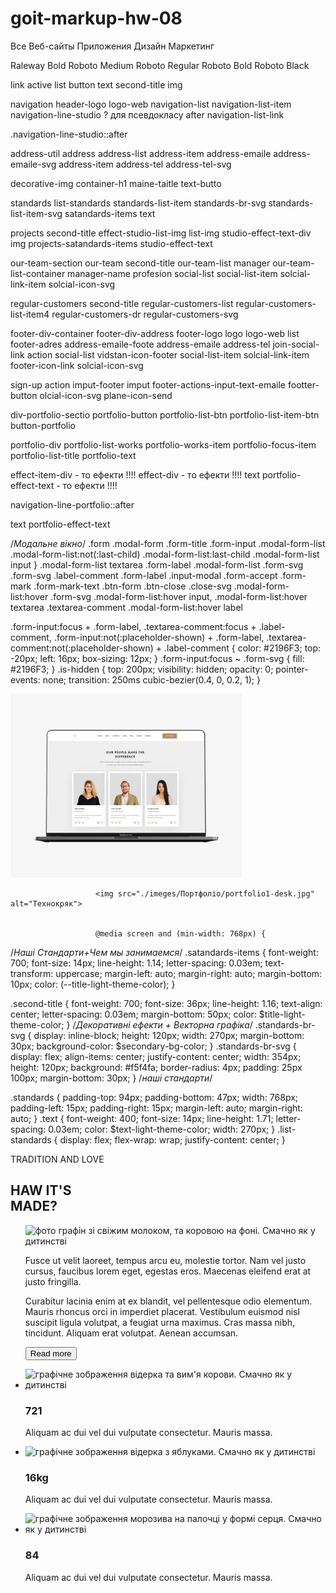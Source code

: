 # goit-markup-hw-08

<batom>Все</batom>
<batom>Веб-сайты</batom>
<batom>Приложения</batom>
<batom>Дизайн</batom>
<batom>Маркетинг</batom>

Raleway Bold
Roboto Medium
Roboto Regular
Roboto Bold
Roboto Black

<!--виписуємо класи по секціях--> 

<!--Загальні класи для всіх-->
link 
active
list
button 
text
second-title
img 

<!--navigation-->
navigation 
header-logo 
logo-web 
navigation-list 
navigation-list-item 
navigation-line-studio ? для псевдокласу after 
navigation-list-link 
<!--Декоративні ефекти + Векторна графіка - доставляю, розкидаю по секціях то що залишилось по відповідно до класу який є в тій чи іншій секції  -->  
.navigation-line-studio::after

address-util 
address
address-list
address-item
address-emaile
address-emaile-svg 
address-item
address-tel
address-tel-svg 



<!--заголовок і кнопка-->
decorative-img 
container-h1
maine-taitle
text-butto

<!--Декоративні ефекти + Векторна графіка - доставляю, розкидаю по секціях то що залишилось по відповідно до класу який є в тій чи іншій секції  -->   




<!--Наші Стандарти-->
standards 
list-standards
standards-list-item
standards-br-svg 
standards-list-item-svg
satandards-items
text
<!--Декоративні ефекти + Векторна графіка - доставляю, розкидаю по секціях то що залишилось по відповідно до класу який є в тій чи іншій секції  -->   



<!--Чем мы занимаемся--> 
projects 
second-title 
effect-studio-list-img
list-img
studio-effect-text-div
img
projects-satandards-items 
studio-effect-text

<!--Наша команда--> 
our-team-section 
our-team 
second-title
our-team-list 
manager 
our-team-list-container 
manager-name
profesion
social-list
social-list-item
solcial-link-item
solcial-icon-svg

<!--Постоянные клиенты--> 
regular-customers
second-title
regular-customers-list 
regular-customers-list-item4
regular-customers-dr
regular-customers-svg

<!--Footer: Лого, Адреса, Приєднуйтесь, Підписуйтесь--> 
<!--<div class="footer-container">--> 
footer-div-container 
footer-div-address
footer-logo logo
logo-web
list
footer-adres
address-emaile-foote
address-emaile
address-tel 
join-social-link 
action 
social-list 
vidstan-icon-footer 
social-list-item 
solcial-link-item
footer-icon-link 
solcial-icon-svg

sign-up 
action 
imput-footer
imput
footer-actions-input-text-emaile 
footter-button
olcial-icon-svg
plane-icon-send 

<!--portfolio-->
<!--Портфоліо Кнопки навігації (ВСЕ,ВЕБ_САЙТ,Додатки,Дизайн,Маркетинг)-->
div-portfolio-sectio
portfolio-button
portfolio-list-btn
portfolio-list-item-btn
button-portfolio
<!--Портфоліо Список: (ВСЕ,ВЕБ_САЙТ,Додатки,Дизайн,Маркетинг) -->
portfolio-div 
portfolio-list-works
portfolio-works-item
portfolio-focus-item 
portfolio-list-title 
portfolio-text 

effect-item-div - то ефекти !!!!
effect-div - то ефекти !!!!
text portfolio-effect-text - то ефекти !!!! 

<!--Декоративні ефекти + Векторна графіка - доставляю, розкидаю по секціях то що залишилось по відповідно до класу який є в тій чи іншій секції  -->   
navigation-line-portfolio::after






<!--Модалье вікно--> 
text portfolio-effect-text

/*Модальне вікно*/
.form 
.modal-form 
.form-title 
.form-input 
.modal-form-list 
.modal-form-list:not(:last-child)
.modal-form-list:last-child 
.modal-form-list input 
}
.modal-form-list textarea 
.form-label 
.modal-form-list
.form-svg 
.form-svg 
.label-comment 
.form-label 
.input-modal 
.form-accept 
.form-mark
.form-mark-text 
.btn-form 
.btn-close 
.close-svg 
.modal-form-list:hover .form-svg 
.modal-form-list:hover input,
.modal-form-list:hover textarea 
.textarea-comment 
.modal-form-list:hover label


.form-input:focus + .form-label,
.textarea-comment:focus + .label-comment,
.form-input:not(:placeholder-shown) + .form-label,
.textarea-comment:not(:placeholder-shown) + .label-comment {
  color: #2196F3;
  top: -20px;
  left: 16px;
  box-sizing: 12px;
}
.form-input:focus ~ .form-svg {
  fill:  #2196F3;
}
.is-hidden {
  top: 200px;
  visibility: hidden;
  opacity: 0;
  pointer-events: none;
  transition: 250ms cubic-bezier(0.4, 0, 0.2, 1);
}

<picture>
                          <source srcset="./imeges/Портфоліо/portfolio1-desk.jpg 1x, ./images/Портфоліо/portfolio1-desk@2x.jpg 2x" 
                              media="(min-width: 1200px)">
                          <source srcset="./imeges/Портфоліо/portfolio1-tab.jpg 1x, ./images/Портфоліо/portfolio1-tab@2x.jpg 2x" 
                              media="(min-width: 768px)">
                          <source srcset="./imeges/Портфоліо/portfolio1-mob.jpg 1x, ./images/Портфоліо/portfolio1-mob@2x.jpg 2x" 
                              media="(max-width: 767px)">
                          <img src="./imeges/Портфоліо/portfolio1-desk.jpg" alt="Технокряк">
                      </picture>


                       <img src="./imeges/Портфоліо/portfolio1-desk.jpg" alt="Технокряк">


                       @media screen and (min-width: 768px) {
      
/*Наші Стандарти+Чем мы занимаемся*/
.satandards-items {
  font-weight: 700;
  font-size: 14px;
  line-height: 1.14;
  letter-spacing: 0.03em;
  text-transform: uppercase;
  margin-left: auto;
  margin-right: auto;
  margin-bottom: 10px;
  color: (--title-light-theme-color);
}

.second-title {
  font-weight: 700;
  font-size: 36px;
  line-height: 1.16;
  text-align: center;
  letter-spacing: 0.03em;
  margin-bottom: 50px;
  color: $title-light-theme-color;
}
/*Декоративні ефекти + Векторна графіка*/
.standards-br-svg {
  display: inline-block;
  height: 120px;
  width: 270px;
  margin-bottom: 30px;
  background-color: $secondary-bg-color;
}
.standards-br-svg {
  display: flex;
  align-items: center;
  justify-content: center;
  width: 354px;
  height: 120px;
  background: #f5f4fa;
  border-radius: 4px;
  padding: 25px 100px;
  margin-bottom: 30px;
}
/*наші стандарти*/

.standards {
  padding-top: 94px;
  padding-bottom: 47px;
  width: 768px;
  padding-left: 15px;
  padding-right: 15px;
  margin-left: auto;
  margin-right: auto;
}
.text {
  font-weight: 400;
  font-size: 14px;
  line-height: 1.71;
  letter-spacing: 0.03em;
  color: $text-light-theme-color;
  width: 270px;
}
.list-standards {
  display: flex;
  flex-wrap: wrap;
  justify-content: center;
}

<Section class="hawe-its-made">
      <div class="container">
      <div class="container-taitle">
        <p class="">TRADITION AND LOVE</p>
        <h2 class=""> HAW IT'S <br/> MADE?</h2>
      </div>
      <div class="container-about">
        <ul class="">
          <picture>
            <source srcset="" media="max-width: 320px" >
            <source srcset="" media="min-width: 768px" >
            <source srcset="" media="min-width: 1200px" >
          <img class="" width="280px" height="279px" src="./images/demo.jpg"  alt="фото графін зі свіжим молоком, та коровою на фоні.  Смачно як у дитинстві">
          </picture>
          <p class=""> Fusce ut velit laoreet, tempus arcu eu, molestie tortor. Nam vel justo cursus, faucibus lorem eget, egestas eros. Maecenas eleifend erat at justo fringilla.</p>
          <p class=""> Curabitur lacinia enim at ex blandit, vel pellentesque odio elementum. Mauris rhoncus orci in imperdiet placerat. Vestibulum euismod nisl suscipit ligula volutpat, a feugiat urna maximus. Cras massa nibh, tincidunt. Aliquam erat volutpat. Aenean accumsan.</p>
          <button class="hawe-its-made-btn" type="button">Read more</button>
        </ul>
      </div>
      <div class="container-our-advantages"> 
        <ul class="">
          <li class="">
            <picture>
              <source srcset="" media="max-width: 320px" >
              <source srcset="" media="min-width: 768px" >
              <source srcset="" media="min-width: 1200px" >
            <img class="" width="33px" height="50px" src="./images/demo.jpg" alt="графічне зображення відерка та вим'я корови.  Смачно як у дитинстві">
            </picture>
            <h3 class="">721</h3>
            <p class="">Aliquam ac dui vel dui vulputate consectetur. Mauris massa.</p>
          </li>
          <li class="">
            <picture>
              <source srcset="" media="max-width: 320px" >
              <source srcset="" media="min-width: 768px" >
              <source srcset="" media="min-width: 1200px" >
            <img class="" width="50px" height="50px" src="./images/demo.jpg" alt="графічне зображення відерка з яблуками.  Смачно як у дитинстві">
            </picture>
            <h3 class="">16kg</h3>
            <p class="">Aliquam ac dui vel dui vulputate consectetur. Mauris massa.</p>
          </li>
          <li class="">
            <picture>
              <source srcset="" media="max-width: 320px" >
              <source srcset="" media="min-width: 768px" >
              <source srcset="" media="min-width: 1200px" >
            <img class="" width="44px" height="50px" src="./images/demo.jpg" alt="графічне зображення морозива на палочці у формі серця. Смачно як у дитинстві">
            </picture>
            <h3 class="">84</h3>
            <p class="">Aliquam ac dui vel dui vulputate consectetur. Mauris massa.</p>
          </li>
        </ul>
      </div>
    </div>
    </Section>


